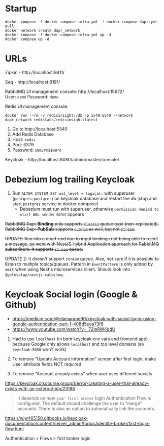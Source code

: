 # Startup

```
docker compose -f docker-compose-infra.yml -f docker-compose-dapr.yml pull
docker network create dapr_network
docker compose -f docker-compose-infra.yml up -d
docker compose up -d
```

# URLs

Zipkin - http://localhost:9411/

Seq - http://localhost:8191/

RabbitMQ UI management console: http://localhost:15672/  
User: `demo`
Password: `demo`

Redis UI management console:

```
docker run --rm -v redisinsight:/db -p 5540:5540 --network dapr_network redislabs/redisinsight:latest
```

1. Go to http://localhost:5540
2. Add Redis Database
3. Host: `redis`
4. Port: 6379
5. Password: `S0m3P@$$w0rd`

Keycloak - http://localhost:8080/admin/master/console/

# Debezium log trailing Keycloak

1. Run `ALTER SYSTEM SET wal_level = logical;` with superuser (`postgres:postgres`) on keycloak database and restart the db (stop and start `postgres` service in docker compose)
   - Debezium must run with superuser, otherwise `permission denied to start WAL sender` error appears

~~RabbitMQ Dapr **Binding** only supports `classic` queue type (non-replicated). RabbitMQ Dapr **PubSub** supports `quorum` as well, but not `stream`.~~

~~UPDATE: Ran into a dead-end due to input bindings not being able to reject a message, so went with NestJS Hybrid Application approach for RabbitMQ subscribers. It supports `stream` queue.~~

UPDATE 2: It doesn't support `stream` queue. Also, not sure if it is possible to listen to multiple topics/queues. Pattern in `EventPattern` is only added by `emit` when using Nest's microservices client. Should look into `@golevelup/nestjs-rabbitmq`.

# Keycloak Social login (Google & Github)

- https://medium.com/@elamarane90/keycloak-with-social-login-using-google-authentication-part-1-408d5eea73f6
- https://www.youtube.com/watch?v=_72InRW4bdU

1. Had to use `localhost` (in both keycloak env vars and frontend app) because Google only allows `localhost` and top level domains (so `keycloak:8080` won't work)

2. To remove "Update Account Information" screen after first login, make User attribute fields NOT required

3. To remove "Account already exists" when user uses different socials

https://keycloak.discourse.group/t/error-creating-a-user-that-already-exists-with-an-external-idp/23168

> It depends on how `your first broker` login Authentication Flow is configured. The default should challenge the user to “merge” accounts. There is also an option to automatically link the accounts.

https://wjw465150.gitbooks.io/keycloak-documentation/content/server_admin/topics/identity-broker/first-login-flow.html

Authentication > Flows > first broker login
